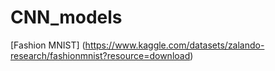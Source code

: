 # CNN_models

[Fashion MNIST] (https://www.kaggle.com/datasets/zalando-research/fashionmnist?resource=download)

